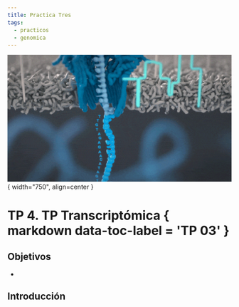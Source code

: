 ```yaml
---
title: Practica Tres
tags: 
  - practicos
  - genomica
---
```


![Image](imagenes/featured.png){ width="750", align=center }

# **TP 4**. TP Transcriptómica { markdown data-toc-label = 'TP 03' }

<!--
[<span style="display:inline-flex;align-items:center;gap:0.4em">:material-download: Materiales</span>](https://drive.google.com/file/d/1b74X8uGOYGTHt_OaJZbn9N385MjwWswV/view?usp=sharing){ .md-button }
[<span style="display:inline-flex;align-items:center;gap:0.4em">:material-file-powerpoint: Slides</span>](https://docs.google.com/presentation/d/1Vb3GfjxVjIiaMuHPtCnXc1vxpQ3hG7AaOPPnJNm9Ew0/edit?usp=sharing){ .md-button }
[<span style="display:inline-flex;align-items:center;gap:0.4em">:material-youtube: Clase grabada</span>](https://drive.google.com/){ .md-button }
-->

## Objetivos

* 

## Introducción



